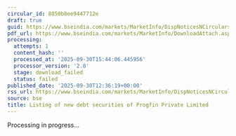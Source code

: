 ```yaml
---
circular_id: 8050b8ee9447712e
draft: true
guid: https://www.bseindia.com/markets/MarketInfo/DispNoticesNCirculars.aspx?Noticeid={75FED626-E48F-45BB-8AC8-C0BFF9E83B79}&noticeno=20250930-55&dt=09/30/2025&icount=55&totcount=104&flag=0
pdf_url: https://www.bseindia.com/markets/MarketInfo/DownloadAttach.aspx?id=20250930-55&attachedId=
processing:
  attempts: 1
  content_hash: ''
  processed_at: '2025-09-30T15:44:06.445956'
  processor_version: '2.0'
  stage: download_failed
  status: failed
published_date: '2025-09-30T12:36:19+00:00'
rss_url: https://www.bseindia.com/markets/MarketInfo/DispNoticesNCirculars.aspx?Noticeid={75FED626-E48F-45BB-8AC8-C0BFF9E83B79}&noticeno=20250930-55&dt=09/30/2025&icount=55&totcount=104&flag=0
source: bse
title: Listing of new debt securities of Progfin Private Limited
---
```


Processing in progress...